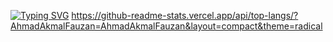 <a href="https://git.io/typing-svg"><img src="https://readme-typing-svg.demolab.com?font=Fira+Code&pause=1000&color=297E24&width=435&lines=Haloo!!%2C+My+name+is+Fauzan;I+am+a+junior+programmer" alt="Typing SVG" /></a>
https://github-readme-stats.vercel.app/api/top-langs/?AhmadAkmalFauzan=AhmadAkmalFauzan&layout=compact&theme=radical
